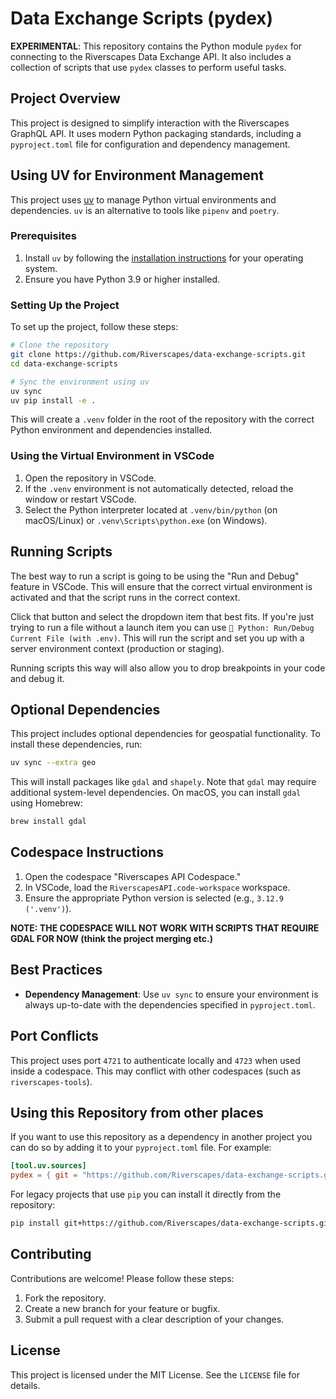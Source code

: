 # Data Exchange Scripts (pydex)

**EXPERIMENTAL**: This repository contains the Python module `pydex` for connecting to the Riverscapes Data Exchange API. It also includes a collection of scripts that use `pydex` classes to perform useful tasks.

## Project Overview

This project is designed to simplify interaction with the Riverscapes GraphQL API. It uses modern Python packaging standards, including a `pyproject.toml` file for configuration and dependency management.

## Using UV for Environment Management

This project uses [uv](https://github.com/astral-sh/uv) to manage Python virtual environments and dependencies. `uv` is an alternative to tools like `pipenv` and `poetry`.

### Prerequisites

1. Install `uv` by following the [installation instructions](https://github.com/astral-sh/uv#installation) for your operating system.
2. Ensure you have Python 3.9 or higher installed.

### Setting Up the Project

To set up the project, follow these steps:

```bash
# Clone the repository
git clone https://github.com/Riverscapes/data-exchange-scripts.git
cd data-exchange-scripts

# Sync the environment using uv
uv sync
uv pip install -e .
```

This will create a `.venv` folder in the root of the repository with the correct Python environment and dependencies installed.

### Using the Virtual Environment in VSCode

1. Open the repository in VSCode.
2. If the `.venv` environment is not automatically detected, reload the window or restart VSCode.
3. Select the Python interpreter located at `.venv/bin/python` (on macOS/Linux) or `.venv\Scripts\python.exe` (on Windows).

## Running Scripts

The best way to run a script is going to be using the "Run and Debug" feature in VSCode. This will ensure that the correct virtual environment is activated and that the script runs in the correct context.

Click that button and select the dropdown item that best fits. If you're just trying to run a file without a launch item you can use `🚀 Python: Run/Debug Current File (with .env)`. This will run the script and set you up with a server environment context (production or staging). 

Running scripts this way will also allow you to drop breakpoints in your code and debug it.

## Optional Dependencies

This project includes optional dependencies for geospatial functionality. To install these dependencies, run:

```bash
uv sync --extra geo
```

This will install packages like `gdal` and `shapely`. Note that `gdal` may require additional system-level dependencies. On macOS, you can install `gdal` using Homebrew:

```bash
brew install gdal
```

## Codespace Instructions

1. Open the codespace "Riverscapes API Codespace."
2. In VSCode, load the `RiverscapesAPI.code-workspace` workspace.
3. Ensure the appropriate Python version is selected (e.g., `3.12.9 ('.venv')`).

**NOTE: THE CODESPACE WILL NOT WORK WITH SCRIPTS THAT REQUIRE GDAL FOR NOW (think the project merging etc.)**

## Best Practices

- **Dependency Management**: Use `uv sync` to ensure your environment is always up-to-date with the dependencies specified in `pyproject.toml`.


## Port Conflicts

This project uses port `4721` to authenticate locally and `4723` when used inside a codespace. This may conflict with other codespaces (such as `riverscapes-tools`).

## Using this Repository from other places

If you want to use this repository as a dependency in another project you can do so by adding it to your `pyproject.toml` file. For example:

```toml
[tool.uv.sources]
pydex = { git = "https://github.com/Riverscapes/data-exchange-scripts.git", branch = "main" }
```

For legacy projects that use `pip` you can install it directly from the repository:

```bash
pip install git+https://github.com/Riverscapes/data-exchange-scripts.git
```


## Contributing

Contributions are welcome! Please follow these steps:

1. Fork the repository.
2. Create a new branch for your feature or bugfix.
3. Submit a pull request with a clear description of your changes.

## License

This project is licensed under the MIT License. See the `LICENSE` file for details.